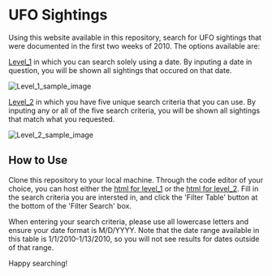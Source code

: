 # UFO Sightings

Using this website available in this repository, search for UFO sightings that were documented in the first two weeks of 2010. The options available are:

[Level_1](https://github.com/LaurenGT/ufo_sightings/tree/main/level_1) in which you can search solely using a date. By inputing a date in question, you will be shown all sightings that occured on that date.

![Level_1_sample_image](https://github.com/LaurenGT/ufo_sightings/tree/main/Images/level_1_sample.png)

[Level_2](https://github.com/LaurenGT/ufo_sightings/tree/main/level_2) in which you have five unique search criteria that you can use. By inputing any or all of the five search criteria, you will be shown all sightings that match what you requested.

![Level_2_sample_image](https://github.com/LaurenGT/ufo_sightings/tree/main/Images/level_2_sample.png)

## How to Use

Clone this repository to your local machine. Through the code editor of your choice, you can host either the [html for level_1](https://github.com/LaurenGT/ufo_sightings/blob/main/level_1/index.html) or the [html for level_2](https://github.com/LaurenGT/ufo_sightings/blob/main/level_2/index.html). Fill in the search criteria you are intersted in, and click the 'Filter Table' button at the bottom of the 'Filter Search' box.

When entering your search criteria, please use all lowercase letters and ensure your date format is M/D/YYYY. Note that the date range available in this table is 1/1/2010-1/13/2010, so you will not see results for dates outside of that range.

Happy searching!